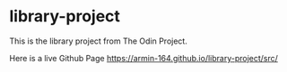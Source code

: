 # library-project
This is the library project from The Odin Project.

Here is a live Github Page
https://armin-164.github.io/library-project/src/